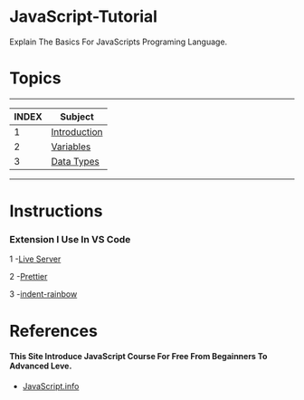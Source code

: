 # JavaScript-Tutorial
Explain The Basics For JavaScripts Programing Language.
# Topics
<!-- Making Table Content -->
----------------------------------------------------------------------------------------------------
|INDEX |                                   Subject                                                  |
|------|---------------------------------------------------------------------------------------------
|  1   |   [Introduction](https://github.com/Islam-Turky/JavaScript-Tutorial/tree/master/Intro)     |  
|  2   |   [Variables](https://github.com/Islam-Turky/JavaScript-Tutorial/tree/master/variables)    |
|  3   |  [Data Types](https://github.com/Islam-Turky/JavaScript-Tutorial/tree/Basics/Data%20Types) |
----------------------------------------------------------------------------------------------------  
<!-- End Table -->


# Instructions
<h3>Extension I Use In VS Code</h3>

1 -[Live Server](https://marketplace.visualstudio.com/items?itemName=ritwickdey.LiveServer)
<br>

2 -[Prettier](https://marketplace.visualstudio.com/items?itemName=esbenp.prettier-vscode)
<br>

3 -[indent-rainbow](https://marketplace.visualstudio.com/items?itemName=oderwat.indent-rainbow)

# References
<h4>This Site Introduce JavaScript Course For Free From Begainners To Advanced Leve.</h4>

- [JavaScript.info](https://javascript.info/)
